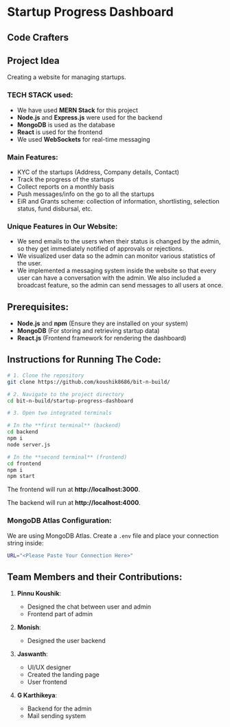 
# Startup Progress Dashboard

## Code Crafters

## Project Idea

Creating a website for managing startups.

### TECH STACK used:
- We have used **MERN Stack** for this project
- **Node.js** and **Express.js** were used for the backend
- **MongoDB** is used as the database
- **React** is used for the frontend
- We used **WebSockets** for real-time messaging

### Main Features:
- KYC of the startups (Address, Company details, Contact)
- Track the progress of the startups
- Collect reports on a monthly basis
- Push messages/info on the go to all the startups
- EiR and Grants scheme: collection of information, shortlisting, selection status, fund disbursal, etc.

### Unique Features in Our Website:
- We send emails to the users when their status is changed by the admin, so they get immediately notified of approvals or rejections.
- We visualized user data so the admin can monitor various statistics of the user.
- We implemented a messaging system inside the website so that every user can have a conversation with the admin. We also included a broadcast feature, so the admin can send messages to all users at once.

## Prerequisites:
- **Node.js** and **npm** (Ensure they are installed on your system)
- **MongoDB** (For storing and retrieving startup data)
- **React.js** (Frontend framework for rendering the dashboard)

## Instructions for Running The Code:

```bash
# 1. Clone the repository
git clone https://github.com/koushik8686/bit-n-build/

# 2. Navigate to the project directory
cd bit-n-build/startup-progress-dashboard

# 3. Open two integrated terminals

# In the **first terminal** (backend)
cd backend
npm i
node server.js

# In the **second terminal** (frontend)
cd frontend
npm i
npm start
```
   The frontend will run at **http://localhost:3000**.

   The backend will run at **http://localhost:4000**.

### MongoDB Atlas Configuration:
We are using MongoDB Atlas. Create a `.env` file and place your connection string inside:
```bash
URL="<Please Paste Your Connection Here>"
```

## Team Members and their Contributions:

1. **Pinnu Koushik**:
   - Designed the chat between user and admin
   - Frontend part of admin

2. **Monish**:
   - Designed the user backend

3. **Jaswanth**:
   - UI/UX designer
   - Created the landing page
   - User frontend

4. **G Karthikeya**:
   - Backend for the admin
   - Mail sending system